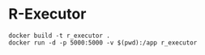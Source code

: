 # R-Executor

```
docker build -t r_executor .
docker run -d -p 5000:5000 -v $(pwd):/app r_executor
```